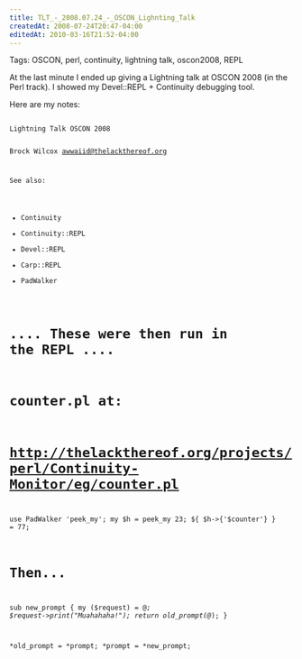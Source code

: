 ```yaml
---
title: TLT_-_2008.07.24_-_OSCON_Lighnting_Talk
createdAt: 2008-07-24T20:47-04:00
editedAt: 2010-03-16T21:52-04:00
---
```


Tags: OSCON, perl, continuity, lightning talk, oscon2008, REPL

At the last minute I ended up giving a Lightning talk at OSCON 2008 (in the Perl track). I showed my Devel::REPL + Continuity debugging tool.

Here are my notes:

<code>
Lightning Talk OSCON 2008

Brock Wilcox
awwaiid@thelackthereof.org

See also:
* Continuity
* Continuity::REPL
* Devel::REPL
* Carp::REPL
* PadWalker

# .... These were then run in the REPL ....
# counter.pl at:
#   http://thelackthereof.org/projects/perl/Continuity-Monitor/eg/counter.pl

use PadWalker 'peek_my';
my $h = peek_my 23;
${ $h->{'$counter'} } = 77;

# Then...

sub new_prompt {
  my ($request) = @_;
  $request->print("Muahahaha!");
  return old_prompt(@_);
}

*old_prompt = *prompt;
*prompt = *new_prompt;
</code>

